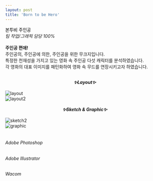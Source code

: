```yaml
---
layout: post
title: 'Born to be Hero'
---
```



<span style="color:#000000"> 본투비 주인공 </span> <br/> _팀 작업/그래픽 담당 100%_ <br/> <br/>
__주인공 편애!__ <br/>
주인공의, 주인공에 의한, 주인공을 위한 무크지입니다. <br/>
특정한 천재성을 가지고 있는 영화 속 주인공 다섯 캐릭터를 분석하였습니다. <br/>
각 영화의 대표 이미지를 패턴화하여 영화 속 무드를 연장시키고자 하였습니다. <br/> <br/>
**_<center> ✨Layout✨ </center>_** <br/>
![layout](https://user-images.githubusercontent.com/59524785/105332982-8e38f500-5c18-11eb-8b3b-0f853c03a478.jpg) <br/>
![layout2](https://user-images.githubusercontent.com/59524785/105445600-b32e7600-5cb3-11eb-8d3d-8262a2461141.jpg) <br/> <br/>
**_<center> ✨Sketch & Graphic✨ </center>_** <br/>
![sketch2](https://user-images.githubusercontent.com/59524785/105345602-cd227700-5c27-11eb-8bf0-c5e671592d3c.jpg) <br/>
![graphic](https://user-images.githubusercontent.com/59524785/105333057-a0b32e80-5c18-11eb-86a1-3b21f045fed0.jpg) <br/> <br/>
###### _Adobe Photoshop_ <br/>
###### _Adobe Illustrator_ <br/>
###### _Wacom_ <br/>
